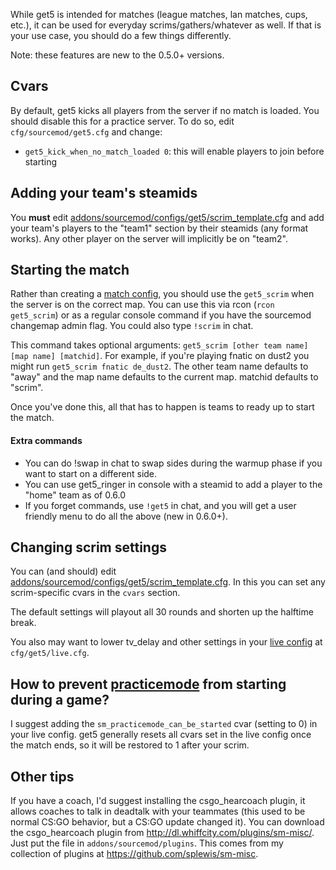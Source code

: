 While get5 is intended for matches (league matches, lan matches, cups, etc.), it can be used for everyday scrims/gathers/whatever as well. If that is your use case, you should do a few things differently.

Note: these features are new to the 0.5.0+ versions.

## Cvars

By default, get5 kicks all players from the server if no match is loaded. You should disable this for a practice server. To do so, edit ``cfg/sourcemod/get5.cfg`` and change:
- ``get5_kick_when_no_match_loaded 0``: this will enable players to join before starting

## Adding your team's steamids

You **must** edit [addons/sourcemod/configs/get5/scrim_template.cfg](https://github.com/splewis/get5/blob/master/configs/get5/scrim_template.cfg) and add your team's players to the "team1" section by their steamids (any format works). Any other player on the server will implicitly be on "team2".

## Starting the match

Rather than creating a [match config](https://github.com/splewis/get5#match-schema), you should use the ``get5_scrim`` when the server is on the correct map. You can use this via rcon (``rcon get5_scrim``) or as a regular console command if you have the sourcemod changemap admin flag. You could also type ``!scrim`` in chat.

This command takes optional arguments: ``get5_scrim [other team name] [map name] [matchid]``. For example, if you're playing fnatic on dust2 you might run ``get5_scrim fnatic de_dust2``. The other team name defaults to "away" and the map name defaults to the current map. matchid defaults to "scrim".

Once you've done this, all that has to happen is teams to ready up to start the match.

#### Extra commands
- You can do !swap in chat to swap sides during the warmup phase if you want to start on a different side.
- You can use get5_ringer in console with a steamid to add a player to the "home" team as of 0.6.0
- If you forget commands, use ``!get5`` in chat, and you will get a user friendly menu to do all the above (new in 0.6.0+).

## Changing scrim settings

You can (and should) edit [addons/sourcemod/configs/get5/scrim_template.cfg](https://github.com/splewis/get5/blob/master/configs/get5/scrim_template.cfg). In this you can set any scrim-specific cvars in the ``cvars`` section. 

The default settings will playout all 30 rounds and shorten up the halftime break.

You also may want to lower tv_delay and other settings in your [live config](https://github.com/splewis/get5/blob/master/cfg/get5/live.cfg#L56) at ``cfg/get5/live.cfg``.

## How to prevent [practicemode](https://github.com/splewis/csgo-practice-mode) from starting during a game?

I suggest adding the ``sm_practicemode_can_be_started`` cvar (setting to 0) in your live config. get5 generally resets all cvars set in the live config once the match ends, so it will be restored to 1 after your scrim.

## Other tips

If you have a coach, I'd suggest installing the csgo_hearcoach plugin, it allows coaches to talk in deadtalk with your teammates (this used to be normal CS:GO behavior, but a CS:GO update changed it). You can download the csgo_hearcoach plugin from http://dl.whiffcity.com/plugins/sm-misc/. Just put the file in ``addons/sourcemod/plugins``. This comes from my collection of plugins at https://github.com/splewis/sm-misc.
